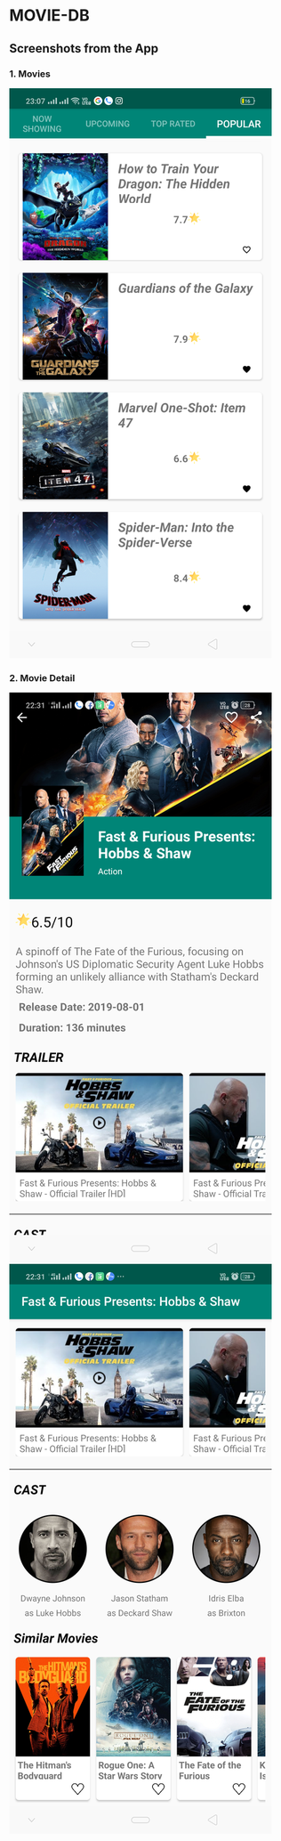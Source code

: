 # MOVIE-DB
## Screenshots from the App
### 1. Movies
![movie now showing](/imgs/Screenshot_2019-09-13-23-07-02-65_8c901214abc1cfaaadc86a5ca3039378.png?|width=10)
### 2. Movie Detail
![movie deatil](/imgs/Screenshot_2019-09-03-22-31-23-66_8c901214abc1cfaaadc86a5ca3039378.png?|width=10)
![movie detail cast](/imgs/Screenshot_2019-09-03-22-31-32-58_8c901214abc1cfaaadc86a5ca3039378(1).png?|width=10)
